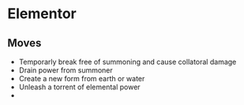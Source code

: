 # Elementor

## Moves
* Temporarly break free of summoning and cause collatoral damage
* Drain power from summoner
* Create a new form from earth or water
* Unleash a torrent of elemental power
* 
